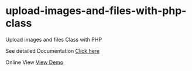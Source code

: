 # upload-images-and-files-with-php-class
Upload images and files Class with PHP


See detailed Documentation <a href="https://learncodeweb.com/php/select-and-download-multi-files-in-zip-format-with-php/" target="_blank">Click here</a>

Online View <a href="https://learncodeweb.com/demo/php/select-and-download-multi-files-in-zip-format-with-php/index.php" target="_blank">View Demo</a>
